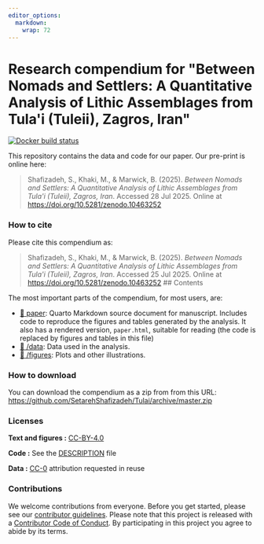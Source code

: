 ```yaml
---
editor_options: 
  markdown: 
    wrap: 72
---
```


# Research compendium for "Between Nomads and Settlers: A Quantitative Analysis of Lithic Assemblages from Tula'i (Tuleii), Zagros, Iran"

<!-- badges: start -->

[![Docker build
status](https://github.com/SetarehShafizadeh/Tulai/workflows/.github/workflows/main.yml/badge.svg)](https://github.com/SetarehShafizadeh/Tulai/actions)

<!-- badges: end -->

This repository contains the data and code for our paper. Our pre-print
is online here:

> Shafizadeh, S., Khaki, M., & Marwick, B. (2025). *Between Nomads and
> Settlers: A Quantitative Analysis of Lithic Assemblages from Tula'i
> (Tuleii), Zagros, Iran*. Accessed 28 Jul 2025. Online at
> <https://doi.org/10.5281/zenodo.10463252>

### How to cite

Please cite this compendium as:

> Shafizadeh, S., Khaki, M., & Marwick, B. (2025). *Between Nomads and
> Settlers: A Quantitative Analysis of Lithic Assemblages from Tula'i
> (Tuleii), Zagros, Iran*. Accessed 25 Jul 2025. Online at
> <https://doi.org/10.5281/zenodo.10463252> \## Contents

The most important parts of the compendium, for most users, are:

-   [:file_folder: paper](/paper): Quarto Markdown source document for
    manuscript. Includes code to reproduce the figures and tables
    generated by the analysis. It also has a rendered version,
    `paper.html`, suitable for reading (the code is replaced by figures
    and tables in this file)
-   [:file_folder: /data](/data): Data used in the analysis.
-   [:file_folder: /figures](/figures): Plots and other illustrations.

### How to download

You can download the compendium as a zip from from this URL:
<https://github.com/SetarehShafizadeh/Tulai/archive/master.zip>

### Licenses

**Text and figures :**
[CC-BY-4.0](http://creativecommons.org/licenses/by/4.0/)

**Code :** See the [DESCRIPTION](DESCRIPTION) file

**Data :** [CC-0](http://creativecommons.org/publicdomain/zero/1.0/)
attribution requested in reuse

### Contributions

We welcome contributions from everyone. Before you get started, please
see our [contributor guidelines](CONTRIBUTING.md). Please note that this
project is released with a [Contributor Code of Conduct](CONDUCT.md). By
participating in this project you agree to abide by its terms.
